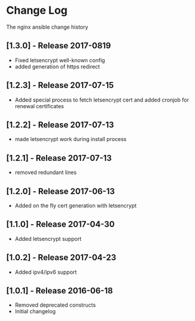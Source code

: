 # Change Log
The nginx ansible change history

## [1.3.0] - Release 2017-0819
* Fixed letsencrypt well-known config
* added generation of https redirect

## [1.2.3] - Release 2017-07-15
* Added special process to fetch letsencrypt cert and added cronjob for renewal certificates

## [1.2.2] - Release 2017-07-13
* made letsencrypt work during install process

## [1.2.1] - Release 2017-07-13
* removed redundant lines

## [1.2.0] - Release 2017-06-13
* Added on the fly cert generation with letsencrypt

## [1.1.0] - Release 2017-04-30
* Added letsencrypt support

## [1.0.2] - Release 2017-04-23
* Added ipv4/ipv6 support

## [1.0.1] - Release 2016-06-18

* Removed deprecated constructs
* Initial changelog
